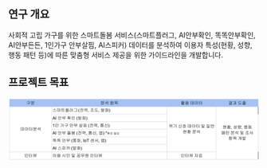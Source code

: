 ## 연구 개요
사회적 고립 가구를 위한 스마트돌봄 서비스(스마트플러그, AI안부확인, 똑똑안부확인, AI안부든든, 1인가구 안부살핌, AI스피커) 데이터를 분석하여 이용자 특성(현황, 성향, 행동 패턴 등)에 따른 맞춤형 서비스 제공을 위한 가이드라인을 개발합니다.

## 프로젝트 목표
![프로젝트 목표](static/assets/img/project-objective.png)

